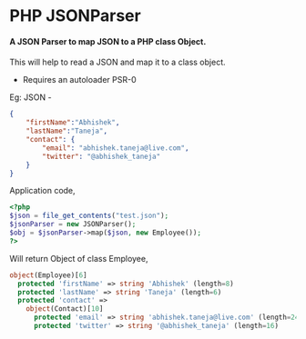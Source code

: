 PHP JSONParser
==========

#### A JSON Parser to map JSON to a PHP class Object.
####
This will help to read a JSON and map it to a class object.

* Requires an autoloader PSR-0 

Eg: JSON -
```json
{
    "firstName":"Abhishek",
    "lastName":"Taneja",
    "contact": {
        "email": "abhishek.taneja@live.com",
        "twitter": "@abhishek_taneja"
    }
}
```

Application code,
```php
<?php 
$json = file_get_contents("test.json");
$jsonParser = new JSONParser();
$obj = $jsonParser->map($json, new Employee());
?>
```

Will return Object of class Employee, 
```php
object(Employee)[6]
  protected 'firstName' => string 'Abhishek' (length=8)
  protected 'lastName' => string 'Taneja' (length=6)
  protected 'contact' => 
    object(Contact)[10]
      protected 'email' => string 'abhishek.taneja@live.com' (length=24)
      protected 'twitter' => string '@abhishek_taneja' (length=16)
```
